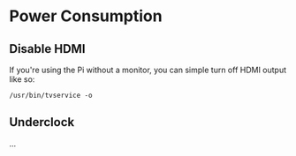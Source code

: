 # Power Consumption

## Disable HDMI

If you're using the Pi without a monitor, you can simple turn off HDMI output like so:

`/usr/bin/tvservice -o`

## Underclock
...
